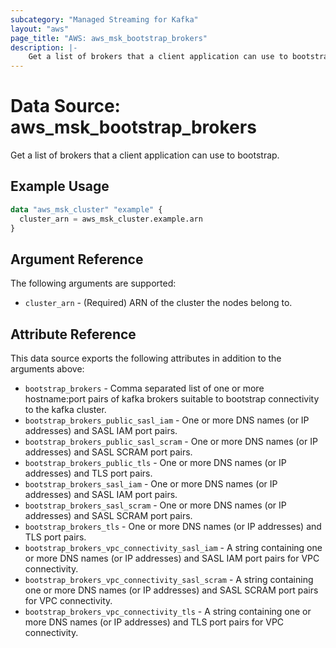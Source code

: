 ```yaml
---
subcategory: "Managed Streaming for Kafka"
layout: "aws"
page_title: "AWS: aws_msk_bootstrap_brokers"
description: |-
    Get a list of brokers that a client application can use to bootstrap.
---
```


# Data Source: aws_msk_bootstrap_brokers

Get a list of brokers that a client application can use to bootstrap.

## Example Usage

```terraform
data "aws_msk_cluster" "example" {
  cluster_arn = aws_msk_cluster.example.arn
}
```

## Argument Reference

The following arguments are supported:

* `cluster_arn` - (Required) ARN of the cluster the nodes belong to.

## Attribute Reference

This data source exports the following attributes in addition to the arguments above:

* `bootstrap_brokers` - Comma separated list of one or more hostname:port pairs of kafka brokers suitable to bootstrap connectivity to the kafka cluster.
* `bootstrap_brokers_public_sasl_iam` - One or more DNS names (or IP addresses) and SASL IAM port pairs.
* `bootstrap_brokers_public_sasl_scram` - One or more DNS names (or IP addresses) and SASL SCRAM port pairs.
* `bootstrap_brokers_public_tls` - One or more DNS names (or IP addresses) and TLS port pairs.
* `bootstrap_brokers_sasl_iam` - One or more DNS names (or IP addresses) and SASL IAM port pairs.
* `bootstrap_brokers_sasl_scram` - One or more DNS names (or IP addresses) and SASL SCRAM port pairs.
* `bootstrap_brokers_tls` - One or more DNS names (or IP addresses) and TLS port pairs.
* `bootstrap_brokers_vpc_connectivity_sasl_iam` - A string containing one or more DNS names (or IP addresses) and SASL IAM port pairs for VPC connectivity.
* `bootstrap_brokers_vpc_connectivity_sasl_scram` - A string containing one or more DNS names (or IP addresses) and SASL SCRAM port pairs for VPC connectivity.
* `bootstrap_brokers_vpc_connectivity_tls` - A string containing one or more DNS names (or IP addresses) and TLS port pairs for VPC connectivity.
